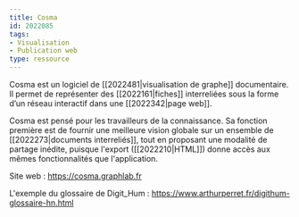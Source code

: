 ```yaml
---
title: Cosma
id: 2022085
tags:
- Visualisation
- Publication web
type: ressource
---
```


Cosma est un logiciel de [[2022481|visualisation de graphe]] documentaire. Il permet de représenter des [[2022161|fiches]] interreliées sous la forme d’un réseau interactif dans une [[2022342|page web]].

Cosma est pensé pour les travailleurs de la connaissance. Sa fonction première est de fournir une meilleure vision globale sur un ensemble de [[2022273|documents interreliés]], tout en proposant une modalité de partage inédite, puisque l'export ([[2022210|HTML]]) donne accès aux mêmes fonctionnalités que l'application.

Site web : <https://cosma.graphlab.fr>

L'exemple du glossaire de Digit_Hum : <https://www.arthurperret.fr/digithum-glossaire-hn.html>

